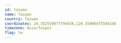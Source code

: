 ```yaml
---
id: taiwan
name: Taiwan
country: Taiwan
coordinates: 24.352559077794638,120.35906475504248
timezone: Asia/Taipei
flag: tw
---
```

